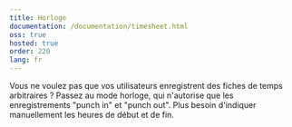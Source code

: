 ```yaml
---
title: Horloge
documentation: /documentation/timesheet.html
oss: true
hosted: true
order: 220
lang: fr
---
```


Vous ne voulez pas que vos utilisateurs enregistrent des fiches de temps arbitraires ? Passez au mode horloge, qui n'autorise que les enregistrements "punch in" et "punch out". 
Plus besoin d'indiquer manuellement les heures de début et de fin.